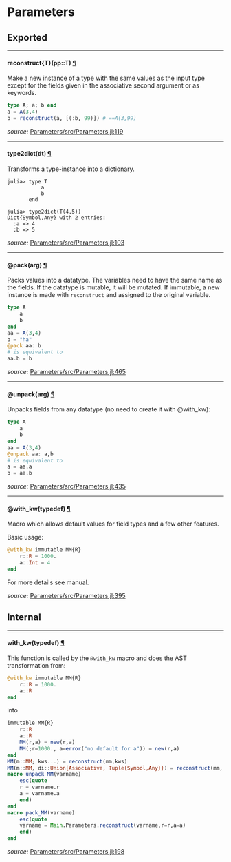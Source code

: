 # Parameters

## Exported

---

<a id="method__reconstruct.1" class="lexicon_definition"></a>
#### reconstruct{T}(pp::T) [¶](#method__reconstruct.1)
Make a new instance of a type with the same values as
the input type except for the fields given in the associative
second argument or as keywords.

```julia
type A; a; b end
a = A(3,4)
b = reconstruct(a, [(:b, 99)]) # ==A(3,99)
```


*source:*
[Parameters/src/Parameters.jl:119](https://github.com/mauro3/Parameters.jl/tree/9e14db595166abda0859291819566e0cc6d0e1fc/src/Parameters.jl#L119)

---

<a id="method__type2dict.1" class="lexicon_definition"></a>
#### type2dict(dt) [¶](#method__type2dict.1)
Transforms a type-instance into a dictionary.

```
julia> type T
           a
           b
       end

julia> type2dict(T(4,5))
Dict{Symbol,Any} with 2 entries:
  :a => 4
  :b => 5
```


*source:*
[Parameters/src/Parameters.jl:103](https://github.com/mauro3/Parameters.jl/tree/9e14db595166abda0859291819566e0cc6d0e1fc/src/Parameters.jl#L103)

---

<a id="macro___pack.1" class="lexicon_definition"></a>
#### @pack(arg) [¶](#macro___pack.1)
Packs values into a datatype.  The variables need to have the same
name as the fields.  If the datatype is mutable, it will be mutated.
If immutable, a new instance is made with `reconstruct` and assigned
to the original variable.

```julia
type A
    a
    b
end
aa = A(3,4)
b = "ha"
@pack aa: b
# is equivalent to
aa.b = b
```


*source:*
[Parameters/src/Parameters.jl:465](https://github.com/mauro3/Parameters.jl/tree/9e14db595166abda0859291819566e0cc6d0e1fc/src/Parameters.jl#L465)

---

<a id="macro___unpack.1" class="lexicon_definition"></a>
#### @unpack(arg) [¶](#macro___unpack.1)
Unpacks fields from any datatype (no need to create it with @with_kw):

```julia
type A
    a
    b
end
aa = A(3,4)
@unpack aa: a,b
# is equivalent to
a = aa.a
b = aa.b
```


*source:*
[Parameters/src/Parameters.jl:435](https://github.com/mauro3/Parameters.jl/tree/9e14db595166abda0859291819566e0cc6d0e1fc/src/Parameters.jl#L435)

---

<a id="macro___with_kw.1" class="lexicon_definition"></a>
#### @with_kw(typedef) [¶](#macro___with_kw.1)
Macro which allows default values for field types and a few other features.

Basic usage:

```julia
@with_kw immutable MM{R}
    r::R = 1000.
    a::Int = 4
end
```

For more details see manual.


*source:*
[Parameters/src/Parameters.jl:395](https://github.com/mauro3/Parameters.jl/tree/9e14db595166abda0859291819566e0cc6d0e1fc/src/Parameters.jl#L395)

## Internal

---

<a id="method__with_kw.1" class="lexicon_definition"></a>
#### with_kw(typedef) [¶](#method__with_kw.1)
This function is called by the `@with_kw` macro and does the AST transformation from:

```julia
@with_kw immutable MM{R}
    r::R = 1000.
    a::R
end
```

into

```julia
immutable MM{R}
    r::R
    a::R
    MM(r,a) = new(r,a)
    MM(;r=1000., a=error("no default for a")) = new(r,a)
end
MM(m::MM; kws...) = reconstruct(mm,kws)
MM(m::MM, di::Union{Associative, Tuple{Symbol,Any}}) = reconstruct(mm, di)
macro unpack_MM(varname)
    esc(quote
    r = varname.r
    a = varname.a
    end)
end
macro pack_MM(varname)
    esc(quote
    varname = Main.Parameters.reconstruct(varname,r=r,a=a)
    end)
end
```


*source:*
[Parameters/src/Parameters.jl:198](https://github.com/mauro3/Parameters.jl/tree/9e14db595166abda0859291819566e0cc6d0e1fc/src/Parameters.jl#L198)

